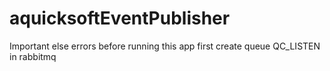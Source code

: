 # aquicksoftEventPublisher

Important else errors
before running this app first create queue QC_LISTEN in rabbitmq
